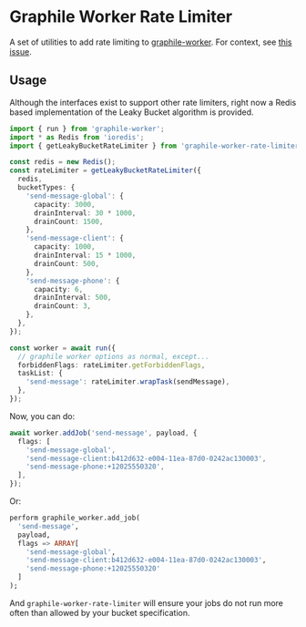 # Graphile Worker Rate Limiter

A set of utilities to add rate limiting to
[graphile-worker](https://github.com/graphile/worker/). For context, see
[this issue](https://github.com/graphile/worker/issues/118).

## Usage

Although the interfaces exist to support other rate limiters, right now a Redis
based implementation of the Leaky Bucket algorithm is provided.

```typescript
import { run } from 'graphile-worker';
import * as Redis from 'ioredis';
import { getLeakyBucketRateLimiter } from 'graphile-worker-rate-limiter';

const redis = new Redis();
const rateLimiter = getLeakyBucketRateLimiter({
  redis,
  bucketTypes: {
    'send-message-global': {
      capacity: 3000,
      drainInterval: 30 * 1000,
      drainCount: 1500,
    },
    'send-message-client': {
      capacity: 1000,
      drainInterval: 15 * 1000,
      drainCount: 500,
    },
    'send-message-phone': {
      capacity: 6,
      drainInterval: 500,
      drainCount: 3,
    },
  },
});

const worker = await run({
  // graphile worker options as normal, except...
  forbiddenFlags: rateLimiter.getForbiddenFlags,
  taskList: {
    'send-message': rateLimiter.wrapTask(sendMessage),
  },
});
```

Now, you can do:

```typescript
await worker.addJob('send-message', payload, {
  flags: [
    'send-message-global',
    'send-message-client:b412d632-e004-11ea-87d0-0242ac130003',
    'send-message-phone:+12025550320',
  ],
});
```

Or:

```sql
perform graphile_worker.add_job(
  'send-message',
  payload,
  flags => ARRAY[
    'send-message-global',
    'send-message-client:b412d632-e004-11ea-87d0-0242ac130003',
    'send-message-phone:+12025550320'
  ]
);
```

And `graphile-worker-rate-limiter` will ensure your jobs do not run more often
than allowed by your bucket specification.
